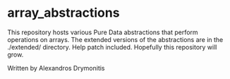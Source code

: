 # array_abstractions

This repository hosts various Pure Data abstractions that perform operations on arrays. The extended versions of the abstractions are in the ./extended/ directory.
Help patch included. Hopefully this repository will grow.

Written by Alexandros Drymonitis
